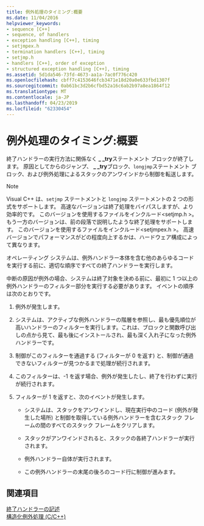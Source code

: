 ```yaml
---
title: 例外処理のタイミング:概要
ms.date: 11/04/2016
helpviewer_keywords:
- sequence [C++]
- sequence, of handlers
- exception handling [C++], timing
- setjmpex.h
- termination handlers [C++], timing
- setjmp.h
- handlers [C++], order of exception
- structured exception handling [C++], timing
ms.assetid: 5d1da546-73fd-4673-aa1a-7ac0f776c420
ms.openlocfilehash: cbff7c4153646fcb3471e18d20a0e633fbd1307f
ms.sourcegitcommit: 0ab61bc3d2b6cfbd52a16c6ab2b97a8ea1864f12
ms.translationtype: MT
ms.contentlocale: ja-JP
ms.lasthandoff: 04/23/2019
ms.locfileid: "62330454"
---
```

# <a name="timing-of-exception-handling-a-summary"></a>例外処理のタイミング:概要

終了ハンドラーの実行方法に関係なく **_ _try**ステートメント ブロックが終了します。 原因としてからのジャンプ、 **_ _try**ブロック、`longjmp`ステートメント ブロック、および例外処理によるスタックのアンワインドから制御を転送します。

> [!NOTE]
>  Visual C++ は、`setjmp` ステートメントと `longjmp` ステートメントの 2 つの形式をサポートします。 高速なバージョンは終了処理をバイパスしますが、より効率的です。 このバージョンを使用するファイルをインクルード\<setjmp.h >。 もう一方のバージョンは、前の段落で説明したような終了処理をサポートします。 このバージョンを使用するファイルをインクルード\<setjmpex.h >。 高速バージョンでパフォーマンスがどの程度向上するかは、ハードウェア構成によって異なります。

オペレーティング システムは、例外ハンドラー本体を含む他のあらゆるコードを実行する前に、適切な順序ですべての終了ハンドラーを実行します。

中断の原因が例外の場合、システムは終了対象を決める前に、最初に 1 つ以上の例外ハンドラーのフィルター部分を実行する必要があります。 イベントの順序は次のとおりです。

1. 例外が発生します。

1. システムは、アクティブな例外ハンドラーの階層を参照し、最も優先順位が高いハンドラーのフィルターを実行します。これは、ブロックと関数呼び出しの点から見て、最も後にインストールされ、最も深く入れ子になった例外ハンドラーです。

1. 制御がこのフィルターを通過する (フィルターが 0 を返す) と、制御が通過できないフィルターが見つかるまで処理が続行されます。

1. このフィルターは、-1 を返す場合、例外が発生したし、終了を行わずに実行が続行されます。

1. フィルターが 1 を返すと、次のイベントが発生します。

   - システムは、スタックをアンワインドし、現在実行中のコード (例外が発生した場所) と制御を取得している例外ハンドラーを含むスタック フレームの間のすべてのスタック フレームをクリアします。

   - スタックがアンワインドされると、スタックの各終了ハンドラーが実行されます。

   - 例外ハンドラー自体が実行されます。

   - この例外ハンドラーの末尾の後ろのコード行に制御が進みます。

## <a name="see-also"></a>関連項目

[終了ハンドラーの記述](../cpp/writing-a-termination-handler.md)<br/>
[構造化例外処理 (C/C++)](../cpp/structured-exception-handling-c-cpp.md)